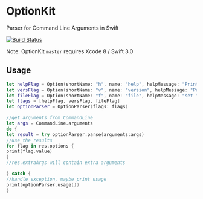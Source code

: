 # OptionKit
Parser for Command Line Arguments in Swift

[![Build Status](https://travis-ci.org/punty/OptionKit.svg?branch=master)](https://travis-ci.org/punty/OptionKit)

Note: OptionKit `master` requires Xcode 8 / Swift 3.0

## Usage
```swift
let helpFlag = Option(shortName: "h", name: "help", helpMessage: "Print Help", required: false, takesArguments: false)
let versFlag = Option(shortName: "v", name: "version", helpMessage: "Print Version", required: false, takesArguments: false)
let fileFlag = Option(shortName: "f", name: "file", helpMessage: "set file", required: false, takesArguments: true)  
let flags = [helpFlag, versFlag, fileFlag]
let optionParser = OptionParser(flags: flags)

//get arguments from CommandLine
let args = CommandLine.arguments
do {
let result = try optionParser.parse(arguments:args)
//use the results
for flag in res.options {
print(flag.value)
}
//res.extraArgs will contain extra arguments

} catch {
//handle exception, maybe print usage
print(optionParser.usage())
}

```

